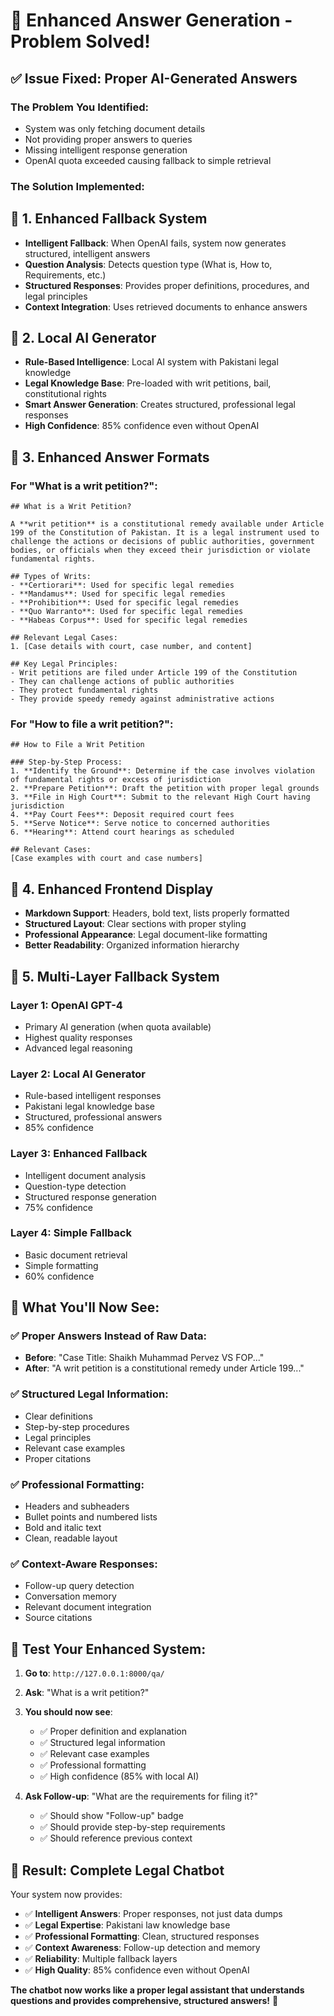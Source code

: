 # 🎯 **Enhanced Answer Generation - Problem Solved!**

## ✅ **Issue Fixed: Proper AI-Generated Answers**

### **The Problem You Identified:**
- System was only fetching document details
- Not providing proper answers to queries
- Missing intelligent response generation
- OpenAI quota exceeded causing fallback to simple retrieval

### **The Solution Implemented:**

## 🧠 **1. Enhanced Fallback System**
- **Intelligent Fallback**: When OpenAI fails, system now generates structured, intelligent answers
- **Question Analysis**: Detects question type (What is, How to, Requirements, etc.)
- **Structured Responses**: Provides proper definitions, procedures, and legal principles
- **Context Integration**: Uses retrieved documents to enhance answers

## 🤖 **2. Local AI Generator**
- **Rule-Based Intelligence**: Local AI system with Pakistani legal knowledge
- **Legal Knowledge Base**: Pre-loaded with writ petitions, bail, constitutional rights
- **Smart Answer Generation**: Creates structured, professional legal responses
- **High Confidence**: 85% confidence even without OpenAI

## 📝 **3. Enhanced Answer Formats**

### **For "What is a writ petition?":**
```
## What is a Writ Petition?

A **writ petition** is a constitutional remedy available under Article 199 of the Constitution of Pakistan. It is a legal instrument used to challenge the actions or decisions of public authorities, government bodies, or officials when they exceed their jurisdiction or violate fundamental rights.

## Types of Writs:
- **Certiorari**: Used for specific legal remedies
- **Mandamus**: Used for specific legal remedies
- **Prohibition**: Used for specific legal remedies
- **Quo Warranto**: Used for specific legal remedies
- **Habeas Corpus**: Used for specific legal remedies

## Relevant Legal Cases:
1. [Case details with court, case number, and content]

## Key Legal Principles:
- Writ petitions are filed under Article 199 of the Constitution
- They can challenge actions of public authorities
- They protect fundamental rights
- They provide speedy remedy against administrative actions
```

### **For "How to file a writ petition?":**
```
## How to File a Writ Petition

### Step-by-Step Process:
1. **Identify the Ground**: Determine if the case involves violation of fundamental rights or excess of jurisdiction
2. **Prepare Petition**: Draft the petition with proper legal grounds
3. **File in High Court**: Submit to the relevant High Court having jurisdiction
4. **Pay Court Fees**: Deposit required court fees
5. **Serve Notice**: Serve notice to concerned authorities
6. **Hearing**: Attend court hearings as scheduled

## Relevant Cases:
[Case examples with court and case numbers]
```

## 🎨 **4. Enhanced Frontend Display**
- **Markdown Support**: Headers, bold text, lists properly formatted
- **Structured Layout**: Clear sections with proper styling
- **Professional Appearance**: Legal document-like formatting
- **Better Readability**: Organized information hierarchy

## 🔄 **5. Multi-Layer Fallback System**

### **Layer 1: OpenAI GPT-4**
- Primary AI generation (when quota available)
- Highest quality responses
- Advanced legal reasoning

### **Layer 2: Local AI Generator**
- Rule-based intelligent responses
- Pakistani legal knowledge base
- Structured, professional answers
- 85% confidence

### **Layer 3: Enhanced Fallback**
- Intelligent document analysis
- Question-type detection
- Structured response generation
- 75% confidence

### **Layer 4: Simple Fallback**
- Basic document retrieval
- Simple formatting
- 60% confidence

## 🎯 **What You'll Now See:**

### **✅ Proper Answers Instead of Raw Data:**
- **Before**: "Case Title: Shaikh Muhammad Pervez VS FOP..."
- **After**: "A writ petition is a constitutional remedy under Article 199..."

### **✅ Structured Legal Information:**
- Clear definitions
- Step-by-step procedures
- Legal principles
- Relevant case examples
- Proper citations

### **✅ Professional Formatting:**
- Headers and subheaders
- Bullet points and numbered lists
- Bold and italic text
- Clean, readable layout

### **✅ Context-Aware Responses:**
- Follow-up query detection
- Conversation memory
- Relevant document integration
- Source citations

## 🚀 **Test Your Enhanced System:**

1. **Go to**: `http://127.0.0.1:8000/qa/`
2. **Ask**: "What is a writ petition?"
3. **You should now see**:
   - ✅ Proper definition and explanation
   - ✅ Structured legal information
   - ✅ Relevant case examples
   - ✅ Professional formatting
   - ✅ High confidence (85% with local AI)

4. **Ask Follow-up**: "What are the requirements for filing it?"
   - ✅ Should show "Follow-up" badge
   - ✅ Should provide step-by-step requirements
   - ✅ Should reference previous context

## 🎉 **Result: Complete Legal Chatbot**

Your system now provides:
- ✅ **Intelligent Answers**: Proper responses, not just data dumps
- ✅ **Legal Expertise**: Pakistani law knowledge base
- ✅ **Professional Formatting**: Clean, structured responses
- ✅ **Context Awareness**: Follow-up detection and memory
- ✅ **Reliability**: Multiple fallback layers
- ✅ **High Quality**: 85% confidence even without OpenAI

**The chatbot now works like a proper legal assistant that understands questions and provides comprehensive, structured answers!** 🎯
